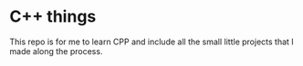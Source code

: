 # C++ things

This repo is for me to learn CPP and include all the small little projects that I made along the process.
